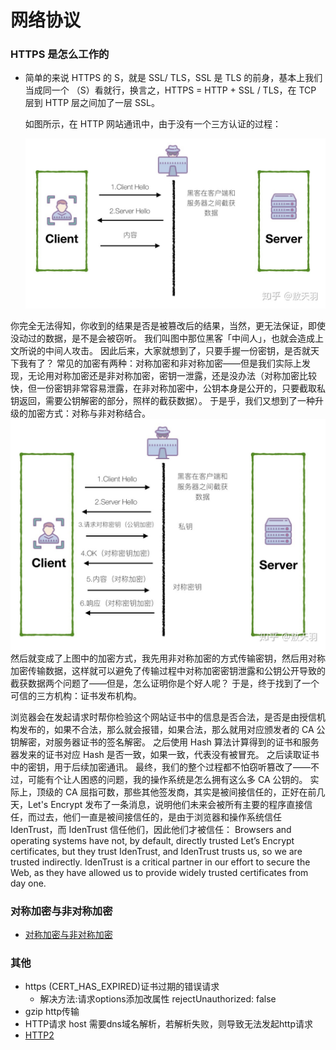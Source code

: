 # 网络协议

### HTTPS 是怎么工作的

* 简单的来说 HTTPS 的 S，就是 SSL/ TLS，SSL 是 TLS 的前身，基本上我们当成同一个 （S）看就行，换言之，HTTPS = HTTP + SSL / TLS，在 TCP 层到 HTTP 层之间加了一层 SSL。

  如图所示，在 HTTP 网站通讯中，由于没有一个三方认证的过程：

  ![avatar](https://raw.githubusercontent.com/mouse123/my-tips/master/image/http.jpg)

你完全无法得知，你收到的结果是否是被篡改后的结果，当然，更无法保证，即使没动过的数据，是不是会被窃听。 我们叫图中那位黑客「中间人」，也就会造成上文所说的中间人攻击。 因此后来，大家就想到了，只要手握一份密钥，是否就天下我有了？ 常见的加密有两种：对称加密和非对称加密——但是我们实际上发现，无论用对称加密还是非对称加密，密钥一泄露，还是没办法（对称加密比较快，但一份密钥非常容易泄露，在非对称加密中，公钥本身是公开的，只要截取私钥返回，需要公钥解密的部分，照样的截获数据）。 于是乎，我们又想到了一种升级的加密方式：对称与非对称结合。 ![avatar](https://raw.githubusercontent.com/mouse123/my-tips/master/image/encrypt%20http.jpg) 然后就变成了上图中的加密方式，我先用非对称加密的方式传输密钥，然后用对称加密传输数据，这样就可以避免了传输过程中对称加密密钥泄露和公钥公开导致的截获数据两个问题了——但是，怎么证明你是个好人呢？ 于是，终于找到了一个可信的三方机构：证书发布机构。

浏览器会在发起请求时帮你检验这个网站证书中的信息是否合法，是否是由授信机构发布的，如果不合法，那么就会报错，如果合法，那么就用对应颁发者的 CA 公钥解密，对服务器证书的签名解密。 之后使用 Hash 算法计算得到的证书和服务器发来的证书对应 Hash 是否一致，如果一致，代表没有被冒充。 之后读取证书中的密钥，用于后续加密通讯。 最终，我们的整个过程都不怕窃听篡改了——不过，可能有个让人困惑的问题，我的操作系统是怎么拥有这么多 CA 公钥的。 实际上，顶级的 CA 屈指可数，那些其他签发商，其实是被间接信任的，正好在前几天，Let's Encrypt 发布了一条消息，说明他们未来会被所有主要的程序直接信任，而过去，他们一直是被间接信任的，是由于浏览器和操作系统信任 IdenTrust，而 IdenTrust 信任他们，因此他们才被信任： Browsers and operating systems have not, by default, directly trusted Let’s Encrypt certificates, but they trust IdenTrust, and IdenTrust trusts us, so we are trusted indirectly. IdenTrust is a critical partner in our effort to secure the Web, as they have allowed us to provide widely trusted certificates from day one.

### 对称加密与非对称加密

* [对称加密与非对称加密](https://www.zhihu.com/question/33645891/answer/57721969)

### 其他

* https \(CERT\_HAS\_EXPIRED\)证书过期的错误请求
  * 解决方法:请求options添加改属性 rejectUnauthorized: false
* gzip http传输
* HTTP请求 host 需要dns域名解析，若解析失败，则导致无法发起http请求
* [HTTP2](https://zhuanlan.zhihu.com/p/29609078)

